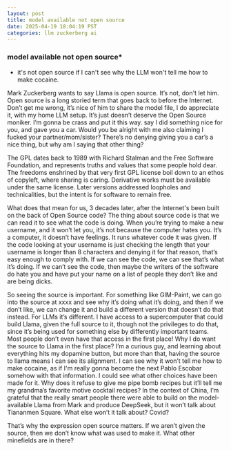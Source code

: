 ```yaml
---
layout: post
title: model available not open source
date: 2025-04-19 18:04:19 PST
categories: llm zuckerberg ai 
---
```

### model available not open source*
 *  it's not open source if I can't see why the LLM won't tell me how to make cocaine.

Mark Zuckerberg wants to say Llama is open source. It’s not, don't let him. Open source is a long storied term that goes back to before the Internet. Don’t get me wrong, it’s nice of him to share the model file, I do appreciate it, with my home LLM setup. It’s just doesn’t deserve the Open Source moniker. I’m gonna be crass and put it this way. say I did something nice for you, and gave you a car. Would you be alright with me also claiming I fucked your partner/mom/sister? There’s no denying giving you a car’s a nice thing, but why am I saying that other thing?

The GPL dates back to 1989 with Richard Stalman and the Free Software Foundation, and represents truths and values that some people hold dear. The freedoms enshrined by that very first GPL license boil down to an ethos of copyleft, where sharing is caring. Derivative works must be available under the same license. Later versions addressed loopholes and technicalities, but the intent is for software to remain free.

What does that mean for us, 3 decades later, after the Internet's been built on the back of Open Source code? The thing about source code is that we can read it to see what the code is doing. When you’re trying to make a new username, and it won’t let you, it’s not because the computer hates you. It’s a computer, it doesn’t have feelings. It runs whatever code it was given. If the code looking at your username is just checking the length that your username is longer than 8 characters and denying it for that reason, that’s easy enough to comply with. If we can see the code, we can see that’s what it’s doing. If we can’t see the code, then maybe the writers of the software do hate you and have put your name on a list of people they don’t like and are being dicks.

So seeing the source is important. For something like GIM-Paint, we can go into the source at xxxx and see why it’s doing what it’s doing, and then if we don’t like, we can change it and build a different version that doesn’t do that instead. For LLMs it’s different. I have access to a supercomputer that could build Llama, given the full source to it, though not the privileges to do that, since it’s being used for something else by differently important teams. Most people don’t even have that access in the first place! Why I do want the source to Llama in the first place? I’m a curious guy, and learning about everything hits my dopamine button, but more than that, having the source to llama means I can see its alignment. I can see why it won’t tell me how to make cocaine, as if I'm really gonna become the next Pablo Escobar somehow with that information. I could see what other choices have been made for it. Why does it refuse to give me pipe bomb recipes but it’ll tell me my grandma’s favorite motive cocktail recipes? In the context of China, I’m grateful that the really smart people there were able to build on the model-available Llama from Mark and produce DeepSeek, but it won’t talk about Tiananmen Square. What else won’t it talk about? Covid?

That’s why the expression open source matters. If we aren’t given the source, then we don’t know what was used to make it. What other minefields are in there?
